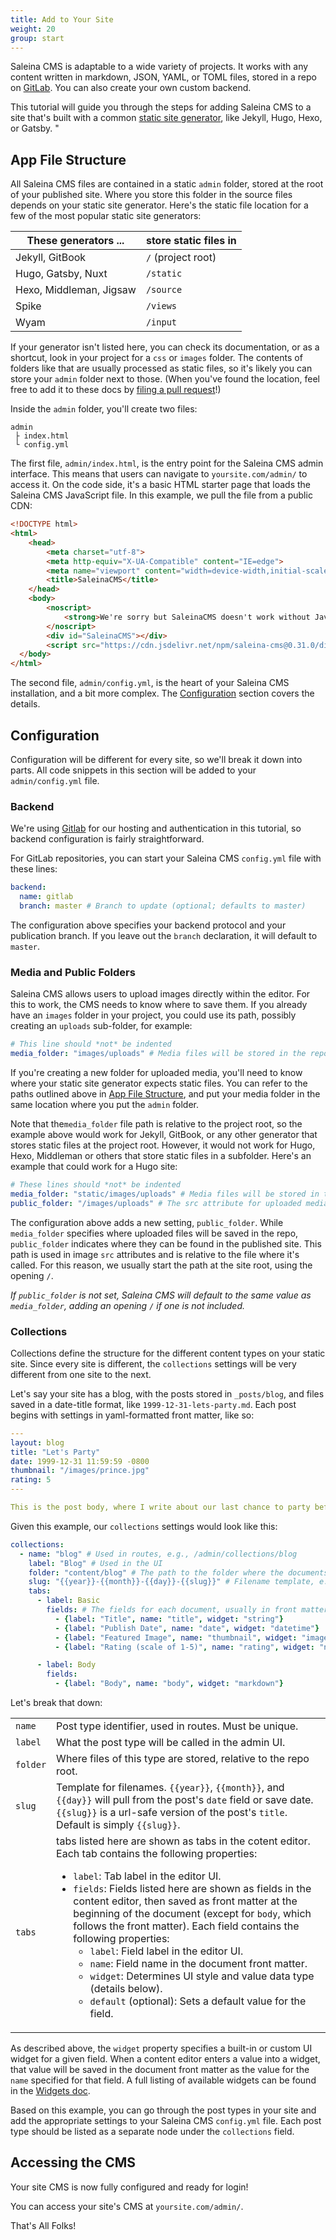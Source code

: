 ```yaml
---
title: Add to Your Site
weight: 20
group: start
---
```


Saleina CMS is adaptable to a wide variety of projects. It works with any content written in markdown, JSON, YAML, or TOML files, stored in a repo on [GitLab](https://about.gitlab.com/). You can also create your own custom backend.

This tutorial will guide you through the steps for adding Saleina CMS to a site that's built with a common [static site generator](https://www.staticgen.com/), like Jekyll, Hugo, Hexo, or Gatsby.
"

## App File Structure

All Saleina CMS files are contained in a static `admin` folder, stored at the root of your published site. Where you store this folder in the source files depends on your static site generator. Here's the static file location for a few of the most popular static site generators:

| These generators ...    | store static files in |
| ----------------------- | --------------------- |
| Jekyll, GitBook         | `/` (project root)    |
| Hugo, Gatsby, Nuxt      | `/static`             |
| Hexo, Middleman, Jigsaw | `/source`             |
| Spike                   | `/views`              |
| Wyam                    | `/input`              |

If your generator isn't listed here, you can check its documentation, or as a shortcut, look in your project for a `css` or `images` folder. The contents of folders like that are usually processed as static files, so it's likely you can store your `admin` folder next to those. (When you've found the location, feel free to add it to these docs by [filing a pull request](https://github.com/saleina/saleinacms/blob/master/CONTRIBUTING.md)!)

Inside the `admin` folder, you'll create two files:

```x
admin
 ├ index.html
 └ config.yml
```

The first file, `admin/index.html`, is the entry point for the Saleina CMS admin interface. This means that users can navigate to `yoursite.com/admin/` to access it. On the code side, it's a basic HTML starter page that loads the Saleina CMS JavaScript file. In this example, we pull the file from a public CDN:

```html
<!DOCTYPE html>
<html>
    <head>
        <meta charset="utf-8">
        <meta http-equiv="X-UA-Compatible" content="IE=edge">
        <meta name="viewport" content="width=device-width,initial-scale=1.0">
        <title>SaleinaCMS</title>
    </head>
    <body>
        <noscript>
            <strong>We're sorry but SaleinaCMS doesn't work without JavaScript enabled. Please enable it to continue.</strong>
        </noscript>
        <div id="SaleinaCMS"></div>
        <script src="https://cdn.jsdelivr.net/npm/saleina-cms@0.31.0/dist/saleina-cms.min.js"></script>
  </body>
</html>
```

The second file, `admin/config.yml`, is the heart of your Saleina CMS installation, and a bit more complex. The [Configuration](#configuration) section covers the details.

## Configuration

Configuration will be different for every site, so we'll break it down into parts.  All code snippets in this section will be added to your `admin/config.yml` file.

### Backend

We're using [Gitlab](https://www.gitlab.com) for our hosting and authentication in this tutorial, so backend configuration is fairly straightforward. 

For GitLab repositories, you can start your Saleina CMS `config.yml` file with these lines:

```yaml
backend:
  name: gitlab
  branch: master # Branch to update (optional; defaults to master)
```

The configuration above specifies your backend protocol and your publication branch. If you leave out the `branch` declaration, it will default to `master`.

### Media and Public Folders

Saleina CMS allows users to upload images directly within the editor. For this to work, the CMS needs to know where to save them. If you already have an `images` folder in your project, you could use its path, possibly creating an `uploads` sub-folder, for example:

```yaml
# This line should *not* be indented
media_folder: "images/uploads" # Media files will be stored in the repo under images/uploads
```

If you're creating a new folder for uploaded media, you'll need to know where your static site generator expects static files. You can refer to the paths outlined above in [App File Structure](#app-file-structure), and put your media folder in the same location where you put the `admin` folder.

Note that the`media_folder` file path is relative to the project root, so the example above would work for Jekyll, GitBook, or any other generator that stores static files at the project root. However, it would not work for Hugo, Hexo, Middleman or others that store static files in a subfolder. Here's an example that could work for a Hugo site:

```yaml
# These lines should *not* be indented
media_folder: "static/images/uploads" # Media files will be stored in the repo under static/images/uploads
public_folder: "/images/uploads" # The src attribute for uploaded media will begin with /images/uploads
```

The configuration above adds a new setting, `public_folder`. While `media_folder` specifies where uploaded files will be saved in the repo, `public_folder` indicates where they can be found in the published site. This path is used in image `src` attributes and is relative to the file where it's called. For this reason, we usually start the path at the site root, using the opening `/`.

*If `public_folder` is not set, Saleina CMS will default to the same value as `media_folder`, adding an opening `/` if one is not included.*


### Collections

Collections define the structure for the different content types on your static site. Since every site is different, the `collections` settings will be very different from one site to the next.

Let's say your site has a blog, with the posts stored in `_posts/blog`, and files saved in a date-title format, like `1999-12-31-lets-party.md`. Each post begins with settings in yaml-formatted front matter, like so:

```yaml
---
layout: blog
title: "Let's Party"
date: 1999-12-31 11:59:59 -0800
thumbnail: "/images/prince.jpg"
rating: 5
---

This is the post body, where I write about our last chance to party before the Y2K bug destroys us all.
```

Given this example, our `collections` settings would look like this:

```yaml
collections:
  - name: "blog" # Used in routes, e.g., /admin/collections/blog
    label: "Blog" # Used in the UI
    folder: "content/blog" # The path to the folder where the documents are stored
    slug: "{{year}}-{{month}}-{{day}}-{{slug}}" # Filename template, e.g., YYYY-MM-DD-title.md
    tabs:
      - label: Basic
        fields: # The fields for each document, usually in front matter
          - {label: "Title", name: "title", widget: "string"}
          - {label: "Publish Date", name: "date", widget: "datetime"}
          - {label: "Featured Image", name: "thumbnail", widget: "image"}
          - {label: "Rating (scale of 1-5)", name: "rating", widget: "number"}

      - label: Body
        fields: 
          - {label: "Body", name: "body", widget: "markdown"}
```

Let's break that down:

<table>
  <tr>
    <td><code>name</code></td>
    <td>Post type identifier, used in routes. Must be unique.</td>
  </tr>
  <tr>
    <td><code>label</code></td>
    <td>What the post type will be called in the admin UI.</td>
  </tr>
  <tr>
    <td><code>folder</code></td>
    <td>Where files of this type are stored, relative to the repo root.</td>
  </tr>
  <tr>
    <td><code>slug</code></td>
    <td>Template for filenames. <code>{{year}}</code>, <code>{{month}}</code>, and <code>{{day}}</code> will pull from the post's <code>date</code> field or save date. <code>{{slug}}</code> is a url-safe version of the post's <code>title</code>. Default is simply <code>{{slug}}</code>.</td>
  </tr>
  <tr>
    <td><code>tabs</code></td>
    <td>tabs listed here are shown as tabs in the cotent editor. Each tab contains the following properties:
      <ul>
        <li><code>label</code>: Tab label in the editor UI.</li>
        <li><code>fields</code>: Fields listed here are shown as fields in the content editor, then saved as front matter at the beginning of the document (except for <code>body</code>, which follows the front matter). Each field contains the following properties:
          <ul>
            <li><code>label</code>: Field label in the editor UI.</li>
            <li><code>name</code>: Field name in the document front matter.</li>
            <li><code>widget</code>: Determines UI style and value data type (details below).</li>
            <li><code>default</code> (optional): Sets a default value for the field.</li>
          </ul>
        </li>
      </ul>
    </td>
  </tr>
</table>

As described above, the `widget` property specifies a built-in or custom UI widget for a given field. When a content editor enters a value into a widget, that value will be saved in the document front matter as the value for the `name` specified for that field. A full listing of available widgets can be found in the [Widgets doc](/docs/widgets).

Based on this example, you can go through the post types in your site and add the appropriate settings to your Saleina CMS `config.yml` file. Each post type should be listed as a separate node under the `collections` field.

## Accessing the CMS

Your site CMS is now fully configured and ready for login!

You can access your site's CMS at `yoursite.com/admin/`.

That's All Folks!
